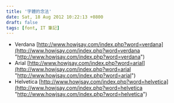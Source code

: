 ```yaml
---
title: '字體的念法'
date: Sat, 18 Aug 2012 10:22:13 +0800
draft: false
tags: [font, IT 筆記]
---
```


* Verdana [http://www.howjsay.com/index.php?word=verdana](http://www.howjsay.com/index.php?word=verdana "http://www.howjsay.com/index.php?word=verdana")
* Arial [http://www.howjsay.com/index.php?word=arial](http://www.howjsay.com/index.php?word=arial "http://www.howjsay.com/index.php?word=arial")
* Helvetica [http://www.howjsay.com/index.php?word=helvetica](http://www.howjsay.com/index.php?word=helvetica "http://www.howjsay.com/index.php?word=helvetica")